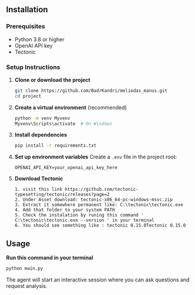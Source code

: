 ## Installation

### Prerequisites
- Python 3.8 or higher
- OpenAI API key
- Tectonic

### Setup Instructions

1. **Clone or download the project**
   ```bash
   git clone https://github.com/BadrKandri/meliodas_manus.git
   cd project
   ```

2. **Create a virtual environment** (recommended)
   ```bash
   python -m venv Myvenv
   Myvenv\Scripts\activate  # On Windows
   ```

3. **Install dependencies**
   ```bash
   pip install -r requirements.txt
   ```

4. **Set up environment variables**
   Create a `.env` file in the project root:
   ```env
   OPENAI_API_KEY=your_openai_api_key_here
   ```

5. **Download Tectonic**
   ```
   1. visit this link https://github.com/tectonic-typesetting/tectonic/releases?page=2
   2. Under Asset download: tectonic-x86_64-pc-windows-msvc.zip
   3. Extract it somewhere permanent like: C:\tectonic\tectonic.exe
   4. Add that folder to your system PATH
   5. Check the instalation by runing this command ' C:\tectonic\tectonic.exe --version ' in your terminal
   6. You should see something like : tectonic 0.15.0Tectonic 0.15.0
   ```



## Usage
**Run this command in your terminal**
```bash
python main.py
```

The agent will start an interactive session where you can ask questions and request analysis.

